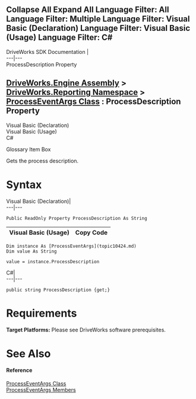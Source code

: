 Collapse All Expand All Language Filter: All  Language Filter: Multiple  Language Filter: Visual Basic (Declaration) Language Filter: Visual Basic (Usage) Language Filter: C#  
---  
DriveWorks SDK Documentation  |   
---|---  
ProcessDescription Property   
  
[DriveWorks.Engine Assembly](topic2156.md) > [DriveWorks.Reporting Namespace](topic10334.md) > [ProcessEventArgs Class](topic10424.md) : ProcessDescription Property  
---  
  
Visual Basic (Declaration)    
Visual Basic (Usage)    
C# 

Glossary Item Box

Gets the process description. 

# Syntax

Visual Basic (Declaration)|   
---|---  
      
    
    Public ReadOnly Property ProcessDescription As String  
  
Visual Basic (Usage)| Copy Code  
---|---  
      
    
    Dim instance As [ProcessEventArgs](topic10424.md)
    Dim value As String
     
    value = instance.ProcessDescription  
  
C#|   
---|---  
      
    
    public string ProcessDescription {get;}  
  
# Requirements

**Target Platforms:** Please see DriveWorks software prerequisites.

# See Also

#### Reference

[ProcessEventArgs Class](topic10424.md)   
[ProcessEventArgs Members](topic10425.md)


